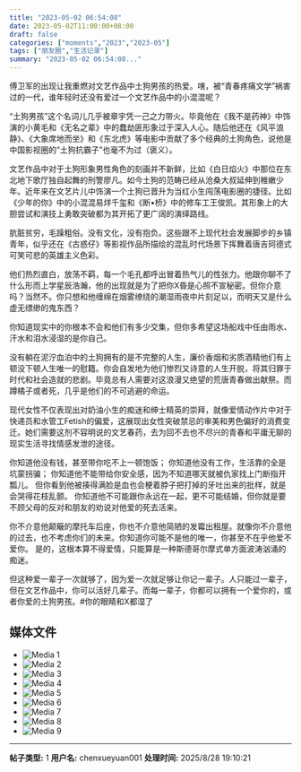 ```yaml
---
title: "2023-05-02 06:54:08"
date: 2023-05-02T11:00:00+08:00
draft: false
categories: ["moments","2023","2023-05"]
tags: ["朋友圈","生活记录"]
summary: "2023-05-02 06:54:08..."
---
```


傅卫军的出现让我重燃对文艺作品中土狗男孩的热爱。嗐，被“青春疼痛文学”祸害过的一代，谁年轻时还没有爱过一个文艺作品中的小混混呢？

“土狗男孩”这个名词儿几乎被章宇凭一己之力带火。毕竟他在《我不是药神》中饰演的小黄毛和《无名之辈》中的蠢劫匪形象过于深入人心。随后他还在《风平浪静》、《大象席地而坐》和《东北虎》等电影中贡献了多个经典的土狗角色，说他是中国影视圈的“土狗抗霸子”也毫不为过（褒义）。

文艺作品中对于土狗形象男性角色的刻画并不新鲜，比如《白日焰火》中那位在东北地下歌厅独自起舞的刑警廖凡。如今土狗的范畴已经从沧桑大叔延伸到稚嫩少年。近年来在文艺片儿中饰演一个土狗已晋升为当红小生闯荡电影圈的捷径。比如《少年的你》中的小混混易烊千玺和《断•桥》中的修车工王俊凯。其形象上的大胆尝试和演技上勇敢突破都为其开拓了更广阔的演绎路线。

肮脏贫穷，毛躁粗俗。没有文化，没有抱负。这些跟不上现代社会发展脚步的乡镇青年，似乎还在《古惑仔》等影视作品所描绘的混乱时代场景下挥舞着唐吉珂德式可笑可悲的英雄主义色彩。

他们热烈直白，放荡不羁，每一个毛孔都呼出冒着热气儿的性张力。他跟你聊不了什么形而上学星辰浩瀚，他的出现就是为了把你X昏是心照不宣秘密。但你介意吗？当然不。你只想和他缠绵在烟雾缭绕的潮湿雨夜中片刻足以，而明天又是什么虚无缥缈的鬼东西？

你知道现实中的你根本不会和他们有多少交集，但你多希望这场船戏中任由雨水、汗水和泪水浸湿的是你自己。

没有躺在泥泞血泊中的土狗拥有的是不完整的人生，廉价香烟和劣质酒精他们有上顿没下顿人生唯一的慰籍。你会自发地为他们惨烈又诗意的人生开脱，将其归罪于时代和社会造就的悲剧。毕竟总有人需要对这浪漫又绝望的荒唐青春做出献祭。而蹲橘子或者死，几乎是他们的不可逃避的命运。

现代女性不仅表现出对奶油小生的痴迷和绅士精英的崇拜，就像爱情动作片中对于快递员和水管工Fetish的偏爱，这展现出女性突破禁忌的审美和男色偏好的消费变迁。她们需要这剂不容明说的文艺春药，去为回不去也不尽兴的青春和平庸无聊的现实生活寻找情感发泄的途径。

你知道他没有钱，甚至带你吃不上一顿饱饭；
你知道他没有工作，生活靠的全是坑蒙拐骗；
你知道他不能带给你安全感，因为不知道哪天就被仇家找上门断指开瓢儿。
但你看到他被揍得满脸是血也会梗着脖子把打掉的牙吐出来的批样，就是会哭得花枝乱颤。
你知道他不可能跟你永远在一起，更不可能结婚，但你就是要不顾父母的反对和朋友的劝说对他爱的死去活来。

你不介意他颠簸的摩托车后座，你也不介意他简陋的发霉出租屋。就像你不介意他的过去，也不考虑你们的未来。你知道你可能不是他的唯一，你甚至不在乎他爱不爱你。
是的，这根本算不得爱情，只能算是一种斯德哥尔摩式单方面波涛汹涌的痴迷。

但这种爱一辈子一次就够了，因为爱一次就足够让你记一辈子。​人只能过一辈子，但在文艺作品中，你可以活好几辈子。而每一辈子，你都可以拥有一个爱你的，或者你爱的土狗男孩。
​
​#你的眼睛和X都湿了

## 媒体文件

- ![Media 1](/Moments/photos/2023-05-02/202305020654080.jpg)
- ![Media 2](/Moments/photos/2023-05-02/202305020654081.jpg)
- ![Media 3](/Moments/photos/2023-05-02/202305020654082.jpg)
- ![Media 4](/Moments/photos/2023-05-02/202305020654083.jpg)
- ![Media 5](/Moments/photos/2023-05-02/202305020654084.jpg)
- ![Media 6](/Moments/photos/2023-05-02/202305020654085.jpg)
- ![Media 7](/Moments/photos/2023-05-02/202305020654086.jpg)
- ![Media 8](/Moments/photos/2023-05-02/202305020654087.jpg)
- ![Media 9](/Moments/photos/2023-05-02/202305020654088.jpg)

---

**帖子类型:** 1
**用户名:** chenxueyuan001
**处理时间:** 2025/8/28 19:10:21
